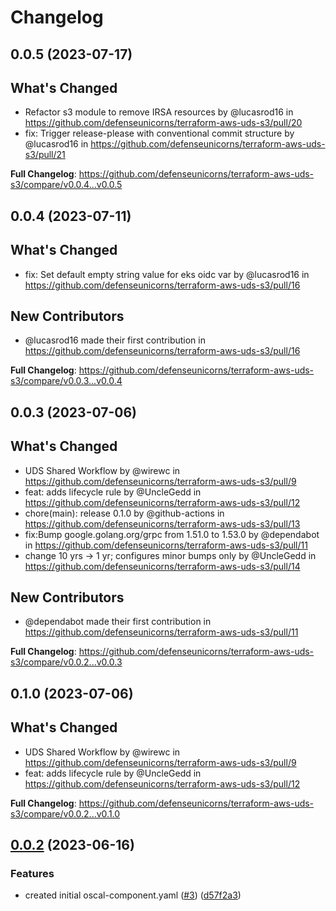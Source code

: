 # Changelog

## 0.0.5 (2023-07-17)

## What's Changed
* Refactor s3 module to remove IRSA resources by @lucasrod16 in https://github.com/defenseunicorns/terraform-aws-uds-s3/pull/20
* fix: Trigger release-please with conventional commit structure by @lucasrod16 in https://github.com/defenseunicorns/terraform-aws-uds-s3/pull/21


**Full Changelog**: https://github.com/defenseunicorns/terraform-aws-uds-s3/compare/v0.0.4...v0.0.5

## 0.0.4 (2023-07-11)

## What's Changed
* fix: Set default empty string value for eks oidc var by @lucasrod16 in https://github.com/defenseunicorns/terraform-aws-uds-s3/pull/16

## New Contributors
* @lucasrod16 made their first contribution in https://github.com/defenseunicorns/terraform-aws-uds-s3/pull/16

**Full Changelog**: https://github.com/defenseunicorns/terraform-aws-uds-s3/compare/v0.0.3...v0.0.4

## 0.0.3 (2023-07-06)

## What's Changed
* UDS Shared Workflow by @wirewc in https://github.com/defenseunicorns/terraform-aws-uds-s3/pull/9
* feat: adds lifecycle rule by @UncleGedd in https://github.com/defenseunicorns/terraform-aws-uds-s3/pull/12
* chore(main): release 0.1.0 by @github-actions in https://github.com/defenseunicorns/terraform-aws-uds-s3/pull/13
* fix:Bump google.golang.org/grpc from 1.51.0 to 1.53.0 by @dependabot in https://github.com/defenseunicorns/terraform-aws-uds-s3/pull/11
* change 10 yrs -> 1 yr; configures minor bumps only by @UncleGedd in https://github.com/defenseunicorns/terraform-aws-uds-s3/pull/14

## New Contributors
* @dependabot made their first contribution in https://github.com/defenseunicorns/terraform-aws-uds-s3/pull/11

**Full Changelog**: https://github.com/defenseunicorns/terraform-aws-uds-s3/compare/v0.0.2...v0.0.3

## 0.1.0 (2023-07-06)

## What's Changed
* UDS Shared Workflow by @wirewc in https://github.com/defenseunicorns/terraform-aws-uds-s3/pull/9
* feat: adds lifecycle rule by @UncleGedd in https://github.com/defenseunicorns/terraform-aws-uds-s3/pull/12


**Full Changelog**: https://github.com/defenseunicorns/terraform-aws-uds-s3/compare/v0.0.2...v0.1.0

## [0.0.2](https://github.com/defenseunicorns/terraform-aws-uds-s3/compare/v0.0.1...v0.0.2) (2023-06-16)


### Features

* created initial oscal-component.yaml ([#3](https://github.com/defenseunicorns/terraform-aws-uds-s3/issues/3)) ([d57f2a3](https://github.com/defenseunicorns/terraform-aws-uds-s3/commit/d57f2a3a1ebf61ee4be60e7f9af61f2a1c4c762d))

